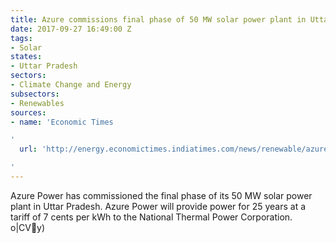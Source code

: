 ```yaml
---
title: Azure commissions final phase of 50 MW solar power plant in Uttar Pradesh
date: 2017-09-27 16:49:00 Z
tags:
- Solar
states:
- Uttar Pradesh
sectors:
- Climate Change and Energy
subsectors:
- Renewables
sources:
- name: 'Economic Times

'
  url: 'http://energy.economictimes.indiatimes.com/news/renewable/azure-power-commissions-a-50-mw-ntpc-solar-project-in-uttar-pradesh/60803747

'
---
```


Azure Power has commissioned the final phase of its 50 MW solar power plant in Uttar Pradesh. Azure Power will provide power for 25 years at a tariff of 7 cents per kWh to the National Thermal Power Corporation. o|CVy)
